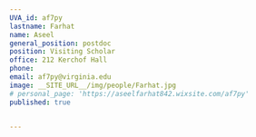 ```yaml
---
UVA_id: af7py
lastname: Farhat
name: Aseel
general_position: postdoc
position: Visiting Scholar
office: 212 Kerchof Hall
phone: 
email: af7py@virginia.edu
image: __SITE_URL__/img/people/Farhat.jpg
# personal_page: 'https://aseelfarhat842.wixsite.com/af7py'
published: true


---
```

